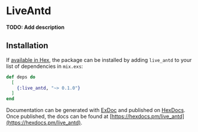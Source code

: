 # LiveAntd

**TODO: Add description**

## Installation

If [available in Hex](https://hex.pm/docs/publish), the package can be installed
by adding `live_antd` to your list of dependencies in `mix.exs`:

```elixir
def deps do
  [
    {:live_antd, "~> 0.1.0"}
  ]
end
```

Documentation can be generated with [ExDoc](https://github.com/elixir-lang/ex_doc)
and published on [HexDocs](https://hexdocs.pm). Once published, the docs can
be found at [https://hexdocs.pm/live_antd](https://hexdocs.pm/live_antd).

